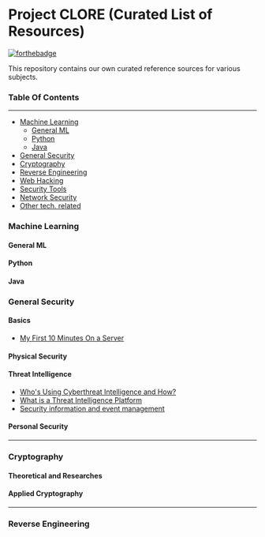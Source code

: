 Project CLORE (Curated List of Resources)
===================
[![forthebadge](http://forthebadge.com/images/badges/built-with-swag.svg)](http://forthebadge.com)

This repository contains our own curated reference sources for various subjects.

### Table Of Contents

----------

 - [Machine Learning]()
    - [General ML](#general-ml)
    - [Python](#python)
    - [Java](#java)
 - [General Security]()
 - [Cryptography]()
 - [Reverse Engineering]()
 - [Web Hacking]()
 - [Security Tools]()
 - [Network Security]()
 - [Other tech. related]()

### Machine Learning
#### General ML

#### Python

#### Java

### General Security
#### Basics
- [My First 10 Minutes On a Server](http://www.codelitt.com/blog/my-first-10-minutes-on-a-server-primer-for-securing-ubuntu/)

#### Physical Security

#### Threat Intelligence
- [Who's Using Cyberthreat Intelligence and How?](https://www.sans.org/reading-room/whitepapers/analyst/cyberthreat-intelligence-how-35767)
- [What is a Threat Intelligence Platform](https://www.threatconnect.com/threat-intelligence-platform-2-2/)
- [Security information and event management](https://en.wikipedia.org/wiki/Security_information_and_event_management)

#### Personal Security

----------

### Cryptography
#### Theoretical and Researches

#### Applied Cryptography

----------

### Reverse Engineering
